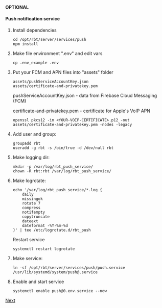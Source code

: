 #### OPTIONAL
#### Push notification service

1. Install dependencies

    ```shell
    cd /opt/rbt/server/services/push
    npm install
    ```

2. Make file environment  ".env" and edit vars

    ```shell
    cp .env_example .env
    ```

3. Put your FCM and APN files into "assets" folder

   ```
   assets/pushServiceAccountKey.json
   assets/certificate-and-privatekey.pem
   ```

   pushServiceAccountKey.json  - data from Firebase Cloud Messaging (FCM)

   certificate-and-privatekey.pem - certificate for Apple's VoIP APN

   ```shell
   openssl pkcs12 -in <YOUR-VOIP-CERTIFICATE>.p12 -out assets/certificate-and-privatekey.pem -nodes -legacy
   ```

4. Add user and group:

    ```shell
    groupadd rbt
    useradd -g rbt -s /bin/true -d /dev/null rbt
    ```

5.  Make logging dir:

    ```shell
    mkdir -p /var/log/rbt_push_service/
    chown -R rbt:rbt /var/log/rbt_push_service/
    ```

6. Make logrotate:

    ```shell
    echo '/var/log/rbt_push_service/*.log {
        daily
        missingok
        rotate 7
        compress
        notifempty
        copytruncate
        dateext
        dateformat -%Y-%m-%d
    }' | tee /etc/logrotate.d/rbt_push
    ```

    Restart service

    ```shell
    systemctl restart logrotate
    ```

7.  Make service:

    ```shell
    ln -sf /opt/rbt/server/services/push/push.service /usr/lib/systemd/system/push@.service
    ```

8. Enable and start service

    ```shell
    systemctl enable push@0.env.service --now
    ```

[Next](14.mosquitto.md)
